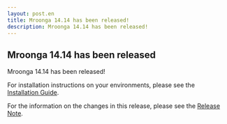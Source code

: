 ```yaml
---
layout: post.en
title: Mroonga 14.14 has been released!
description: Mroonga 14.14 has been released!
---
```


## Mroonga 14.14 has been released

Mroonga 14.14 has been released!

For installation instructions on your environments, please see the [Installation Guide](/docs/install.html).

For the information on the changes in this release, please see the [Release Note](/docs/news/14.html#release-14-14).
